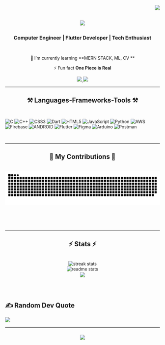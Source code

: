 <img align="right" src="https://visitor-badge.laobi.icu/badge?page_id=Djerry11.Djerry11" />

<h1 align="center">
    <img src="https://readme-typing-svg.herokuapp.com/?font=Righteous&size=35&center=true&vCenter=true&width=500&height=70&duration=4000&lines=Hi+There!+👋;+I'm+Utsab!;" />
</h1>

<h3 align="center">Computer Engineer | Flutter Developer | Tech Enthusiast</h3>

<br/>

<div align="center">
 

 
 🌱 I’m currently learning **MERN STACK, ML, CV **
<!--
💬 Ask me about **Node.js, React, Firebase, MongoDB... or anything [here](https://github.com/Djerry11/Djerry11/issues)** -->

⚡ Fun fact **One Piece is Real**

 </div>
 
<div align="center"> 
  <a href="mailto:developer.utsab@gmail.com">
    <img src="https://img.shields.io/badge/Gmail-333333?style=for-the-badge&logo=gmail&logoColor=red" />
  </a>
 <!-- <a href="https://linkedin.com/in/pedro-sales-muniz" target="_blank">
    <img src="https://img.shields.io/badge/LinkedIn-0077B5?style=for-the-badge&logo=linkedin&logoColor=white" target="_blank" />
  </a> -->
  <a href="https://Djerry11.github.io" target="_blank">
     <img src="https://img.shields.io/badge/Portfolio-FF5722?style=for-the-badge&logo=todoist&logoColor=white" target="https://utsabjhedi.com.np/" /> <!-- sqlite, safari, google-chrome are other good icon options -->
  </a>
</div>

 <hr/>
 
<h2 align="center">⚒️ Languages-Frameworks-Tools ⚒️</h2>
<br/>

![C](https://img.shields.io/badge/c-%2300599C.svg?style=plastic&logo=c&logoColor=white) ![C++](https://img.shields.io/badge/c++-%2300599C.svg?style=plastic&logo=c%2B%2B&logoColor=white) ![CSS3](https://img.shields.io/badge/css3-%231572B6.svg?style=plastic&logo=css3&logoColor=white) ![Dart](https://img.shields.io/badge/dart-%230175C2.svg?style=plastic&logo=dart&logoColor=white)  ![HTML5](https://img.shields.io/badge/html5-%23E34F26.svg?style=plastic&logo=html5&logoColor=white) ![JavaScript](https://img.shields.io/badge/javascript-%23323330.svg?style=plastic&logo=javascript&logoColor=%23F7DF1E) ![Python](https://img.shields.io/badge/python-3670A0?style=plastic&logo=python&logoColor=ffdd54) ![AWS](https://img.shields.io/badge/AWS-%23FF9900.svg?style=plastic&logo=amazon-aws&logoColor=white) ![Firebase](https://img.shields.io/badge/firebase-%23039BE5.svg?style=plastic&logo=firebase) ![ANDROID](https://img.shields.io/badge/android-%2320232a.svg?style=plastic&logo=android&logoColor=%a4c639)  ![Flutter](https://img.shields.io/badge/Flutter-%2302569B.svg?style=plastic&logo=Flutter&logoColor=white) ![Figma](https://img.shields.io/badge/figma-%23F24E1E.svg?style=plastic&logo=figma&logoColor=white)  ![Arduino](https://img.shields.io/badge/-Arduino-00979D?style=plastic&logo=Arduino&logoColor=white) ![Postman](https://img.shields.io/badge/Postman-FF6C37?style=plastic&logo=postman&logoColor=white)

<br/>
<hr/>

<div align="center">
  <h2>🐍 My Contributions 🐍</h2>
  <br>
  <img alt="snake eating my contributions" src="https://raw.githubusercontent.com/Djerry11/Djerry11/output/github-contribution-grid-snake.svg" />
  
  <br/><br/><br/>
</div>

<hr/>

<h2 align="center">⚡ Stats ⚡</h2>
<br>
<div align=center>
   <img width=390 src="https://streak-stats.demolab.com/?user=Djerry11&theme=react&include_all_commits=true&count_private=true&border_radius=10" alt="streak stats"/><br/>
  <img width=390 src="https://github-readme-stats.vercel.app/api?username=Djerry11&count_private=true&show_icons=true&theme=tokyonight&rank_icon=github&border_radius=10" alt="readme stats" />
  
  <br/>
  <img width=325 align="center" src="https://github-readme-stats-sigma-five.vercel.app/api/top-langs/?username=Djerry11&theme=midnight-purple&hide_border=true&include_all_commits=true&count_private=true&layout=compact" />
</div>

<br/><br/>

## ✍️ Random Dev Quote

![](https://quotes-github-readme.vercel.app/api?type=horizontal&theme=radical)

<hr/>

<h3 align="center">
    <img src="https://readme-typing-svg.herokuapp.com/?font=Righteous&size=25&center=true&vCenter=true&width=600&height=70&duration=4000&lines=Grateful+for+your+visit!;Building+code+with+a+purpose!;Open+to+new+challenges+and+collaboration+:)">
</h3>

<br/>
